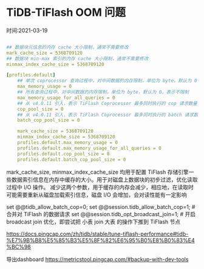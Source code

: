 # TiDB-TiFlash OOM 问题
时间:2021-03-19




```yaml

## 数据块元信息的内存 cache 大小限制，通常不需要修改
mark_cache_size = 5368709120
## 数据块 min-max 索引的内存 cache 大小限制，通常不需要修改
minmax_index_cache_size = 5368709120

[profiles.default]
    ## 单次 coprocessor 查询过程中，对中间数据的内存限制，单位为 byte，默认为 0，表示不限制
    max_memory_usage = 0
    ## 所有查询过程中，对中间数据的内存限制，单位为 byte，默认为 0，表示不限制
    max_memory_usage_for_all_queries = 0
    ## 从 v4.0.11 引入，表示 TiFlash Coprocessor 最多同时执行的 cop 请求数量。如果请求数量超过了该配置指定的值，多出的请求会排队等待。如果设为 0 或不设置，则使用默认值，即物理核数的两倍。
    cop_pool_size = 0
    ## 从 v4.0.11 引入，表示 TiFlash Coprocessor 最多同时执行的 batch 请求数量。如果请求数量超过了该配置指定的值，多出的请求会排队等待。如果设为 0 或不设置，则使用默认值，即物理核数的两倍。
    batch_cop_pool_size = 0


```


```yaml
    mark_cache_size = 5368709120
    minmax_index_cache_size = 5368709120
    profiles.default.max_memory_usage = 0
    profiles.default.max_memory_usage_for_all_queries = 0
    profiles.default.cop_pool_size = 0
    profiles.default.batch_cop_pool_size = 0
```

mark_cache_size, minmax_index_cache_size 均用于配置 TiFlash 存储引擎一些数据索引信息在内存中缓存的大小。用于对磁盘上数据块的初步过滤，优化读取过程中 I/O 操作。
减少这两个参数，用于缓存的内存会减少，相应地，在读取时可能需要重新从磁盘加载索引信息，磁盘 I/O 会增加，会对读性能有一定影响


set @@tidb_allow_batch_cop=0;
set @@session.tidb_allow_batch_cop=1; # 合并对 TiFlash 的数据请求
set @@session.tidb_opt_broadcast_join=1; # 开启 broadcast join 优化，即尝试把 小表 join 大表 的操作下推到 TiFlash 节点

https://docs.pingcap.com/zh/tidb/stable/tune-tiflash-performance#tidb-%E7%9B%B8%E5%85%B3%E5%8F%82%E6%95%B0%E8%B0%83%E4%BC%98

导出dashboard  https://metricstool.pingcap.com/#backup-with-dev-tools


